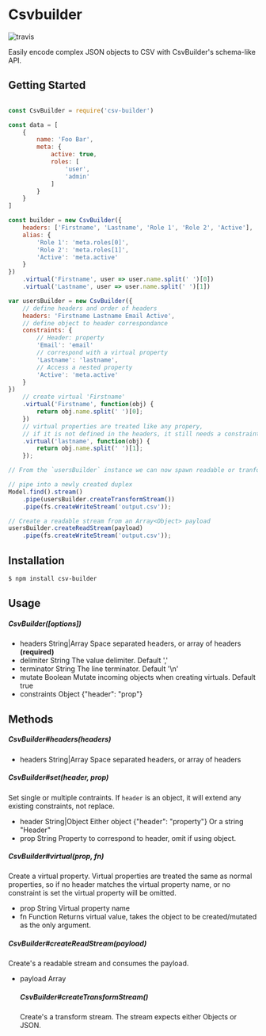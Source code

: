 # Csvbuilder
![travis](https://travis-ci.org/nickpisacane/CsvBuilder.svg?branch=master)

Easily encode complex JSON objects to CSV with CsvBuilder's schema-like API.

## Getting Started
```js

const CsvBuilder = require('csv-builder')

const data = [
	{
		name: 'Foo Bar',
		meta: {
			active: true,
			roles: [
				'user',
				'admin'
			]
		}
	}
]

const builder = new CsvBuilder({
	headers: ['Firstname', 'Lastname', 'Role 1', 'Role 2', 'Active'],
	alias: {
		'Role 1': 'meta.roles[0]',
		'Role 2': 'meta.roles[1]',
		'Active': 'meta.active'
	}
})
	.virtual('Firstname', user => user.name.split(' ')[0])
	.virtual('Lastname', user => user.name.split(' ')[1])

var usersBuilder = new CsvBuilder({
	// define headers and order of headers
	headers: 'Firstname Lastname Email Active',
	// define object to header correspondance
	constraints: {
		// Header: property
		'Email': 'email'
		// correspond with a virtual property
		'Lastname': 'lastname',
		// Access a nested property
		'Active': 'meta.active'
	}
})
	// create virtual 'Firstname'
	.virtual('Firstname', function(obj) {
		return obj.name.split(' ')[0];
	})
	// virtual properties are treated like any propery,
	// if it is not defined in the headers, it still needs a constraint
	.virtual('lastname', function(obj) {
		return obj.name.split(' ')[1];
	});

// From the `usersBuilder` instance we can now spawn readable or tranform streams.

// pipe into a newly created duplex
Model.find().stream()
	.pipe(usersBuilder.createTransformStream())
	.pipe(fs.createWriteStream('output.csv'));

// Create a readable stream from an Array<Object> payload
usersBuilder.createReadStream(payload)
	.pipe(fs.createWriteStream('output.csv'));
```

## Installation
```bash
$ npm install csv-builder
```

## Usage
##### CsvBuilder([options])
* headers String|Array Space separated headers, or array of headers **(required)**
* delimiter String The value delimiter. Default ','
* terminator String The line terminator. Default '\n'
* mutate Boolean Mutate incoming objects when creating virtuals. Default true
* constraints Object {"header": "prop"}

## Methods
##### CsvBuilder#headers(headers)
* headers String|Array Space separated headers, or array of headers

##### CsvBuilder#set(header, prop)
Set single or multiple contraints. If `header` is an object, it will extend any existing constraints, not replace.
* header String|Object Either object {"header": "property"} Or a string "Header"
* prop String Property to correspond to header, omit if using object.

##### CsvBuilder#virtual(prop, fn)
Create a virtual property. Virtual properties are treated the same as normal
properties, so if no header matches the virtual property name, or no constraint is
set the virtual property will be omitted.
* prop String Virtual property name
* fn Function Returns virtual value, takes the object to be created/mutated as the only argument.

##### CsvBuilder#createReadStream(payload)
Create's a readable stream and consumes the payload.
* payload Array<Object>

##### CsvBuilder#createTransformStream()
Create's a transform stream. The stream expects either Objects or JSON.
